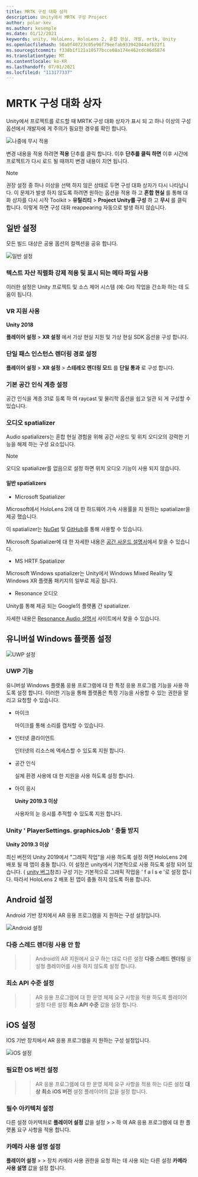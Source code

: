 ```yaml
---
title: MRTK 구성 대화 상자
description: Unity에서 MRTK 구성 Project
author: polar-kev
ms.author: kesemple
ms.date: 01/12/2021
keywords: unity, HoloLens, HoloLens 2, 혼합 현실, 개발, mrtk, Unity
ms.openlocfilehash: 50a0f40723c05e96f79eefab933942044afb22f1
ms.sourcegitcommit: f338b1f121a10577bcce08a174e462cdc86d5874
ms.translationtype: MT
ms.contentlocale: ko-KR
ms.lasthandoff: 07/01/2021
ms.locfileid: "113177337"
---
```

# <a name="mrtk-configuration-dialog"></a>MRTK 구성 대화 상자

Unity에서 프로젝트를 로드할 때 MRTK 구성 대화 상자가 표시 되 고 하나 이상의 구성 옵션에서 개발자에 게 주의가 필요한 경우를 확인 합니다.

![나중에 무시 적용](../features/images/configuration-dialog/ConfigurationDialogHeader.png)

변경 내용을 적용 하려면 **적용** 단추를 클릭 합니다. 이후 **단추를 클릭 하면** 이후 시간에 프로젝트가 다시 로드 될 때까지 변경 내용이 지연 됩니다.

> [!NOTE]
> 권장 설정 중 하나 이상을 선택 하지 않은 상태로 두면 구성 대화 상자가 다시 나타납니다. 이 문제가 발생 하지 않도록 하려면 원하는 옵션을 적용 하 고 **혼합 현실** 를 통해 대화 상자를 다시 시작 Toolkit  >  **유틸리티**  >  **Project Unity를 구성** 하 고 **무시** 를 클릭 합니다. 이렇게 하면 구성 대화 reappearing 자동으로 발생 하지 않습니다.

## <a name="common-settings"></a>일반 설정

모든 빌드 대상은 공용 옵션의 컬렉션을 공유 합니다.

![일반 설정](../features/images/configuration-dialog/ConfigurationDialogCommonSettings.png)

### <a name="force-text-asset-serialization-and-enable-visible-meta-files"></a>텍스트 자산 직렬화 강제 적용 및 표시 되는 메타 파일 사용

이러한 설정은 Unity 프로젝트 및 소스 제어 시스템 (예: Git) 작업을 간소화 하는 데 도움이 됩니다.

### <a name="enable-vr-supported"></a>VR 지원 사용

**Unity 2018**

**플레이어 설정**  >  **XR 설정** 에서 가상 현실 지원 및 가상 현실 SDK 옵션을 구성 합니다.

### <a name="set-single-pass-instanced-rendering-path"></a>단일 패스 인스턴스 렌더링 경로 설정

**플레이어 설정**  >  **XR 설정**  >  **스테레오 렌더링 모드** 를 **단일 통과** 로 구성 합니다.

### <a name="set-default-spatial-awareness-layer"></a>기본 공간 인식 계층 설정

공간 인식을 계층 31로 등록 하 여 raycast 및 물리학 옵션을 쉽고 일관 되 게 구성할 수 있습니다.

### <a name="audio-spatializer"></a>오디오 spatializer

Audio spatializers는 혼합 현실 경험을 위해 공간 사운드 및 위치 오디오의 강력한 기능을 해제 하는 구성 요소입니다.

> [!NOTE]
> 오디오 spatializer를 없음으로 설정 하면 위치 오디오 기능이 사용 되지 않습니다.

#### <a name="common-spatializers"></a>일반 spatializers

- Microsoft Spatializer

Microsoft에서 HoloLens 2에 대 한 하드웨어 가속 사용률을 지 원하는 spatializer을 제공 했습니다.

이 spatializer는 [NuGet](https://www.nuget.org/packages/Microsoft.SpatialAudio.Spatializer.Unity/) 및 [GitHub](https://github.com/microsoft/spatialaudio-unity)를 통해 사용할 수 있습니다.

Microsoft Spatializer에 대 한 자세한 내용은 [공간 사운드 설명서](/windows/mixed-reality/spatial-sound-in-unity)에서 찾을 수 있습니다.

- MS HRTF Spatializer

Microsoft Windows spatializer는 Unity에서 Windows Mixed Reality 및 Windows XR 플랫폼 패키지의 일부로 제공 됩니다.

- Resonance 오디오

Unity를 통해 제공 되는 Google의 플랫폼 간 spatializer.

자세한 내용은 [Resonance Audio 설명서](https://resonance-audio.github.io/resonance-audio/develop/unity/getting-started) 사이트에서 찾을 수 있습니다.

## <a name="universal-windows-platform-settings"></a>유니버설 Windows 플랫폼 설정

![UWP 설정](../features/images/configuration-dialog/ConfigurationDialogUWPSettings.png)

### <a name="uwp-capabilities"></a>UWP 기능

유니버설 Windows 플랫폼 응용 프로그램에 대 한 특정 응용 프로그램 기능을 사용 하도록 설정 합니다. 이러한 기능을 통해 플랫폼은 특정 기능을 사용할 수 있는 권한을 알리고 요청할 수 있습니다.

- 마이크

  마이크를 통해 소리를 캡처할 수 있습니다.

- 인터넷 클라이언트

  인터넷의 리소스에 액세스할 수 있도록 지원 합니다.

- 공간 인식

  실제 환경 사용에 대 한 지원을 사용 하도록 설정 합니다.

- 아이 응시

  **Unity 2019.3 이상**

  사용자의 눈 응시를 추적할 수 있도록 지원 합니다.

### <a name="avoid-unity-playersettingsgraphicsjob-crash"></a>Unity ' PlayerSettings. graphicsJob ' 충돌 방지

**Unity 2019.3 이상**

최신 버전의 Unity 2019에서 "그래픽 작업"을 사용 하도록 설정 하면 HoloLens 2에 배포 될 때 앱이 충돌 합니다.
이 설정은 unity에서 기본적으로 사용 하도록 설정 되어 있습니다. ( [unity 버그](https://issuetracker.unity3d.com/issues/enabling-graphics-jobs-in-2019-dot-3-x-results-in-a-crash-or-nothing-rendering-on-hololens-2)참조) 구성 기는 기본적으로 그래픽 작업을 ' f a l s e '로 설정 합니다. 따라서 HoloLens 2 배포 된 앱이 충돌 하지 않도록 허용 합니다.

## <a name="android-settings"></a>Android 설정

Android 기반 장치에서 AR 응용 프로그램을 지 원하는 구성 설정입니다.

![Android 설정](../features/images/configuration-dialog/ConfigurationDialogAndroidSettings.png)

### <a name="disable-multi-threaded-rendering"></a>다중 스레드 렌더링 사용 안 함

  >    >  Android의 AR 지원에서 요구 하는 대로 다른 설정 **다중 스레드 렌더링** 을 설정 플레이어를 사용 하지 않도록 설정 합니다.

### <a name="set-minimum-api-level"></a>최소 API 수준 설정

  >    >  AR 응용 프로그램에 대 한 운영 체제 요구 사항을 적용 하도록 플레이어 설정 다른 설정 **최소 API 수준** 값을 설정 합니다.

## <a name="ios-settings"></a>iOS 설정

IOS 기반 장치에서 AR 응용 프로그램을 지 원하는 구성 설정입니다.

![iOS 설정](../features/images/configuration-dialog/ConfigurationDialogiOSSettings.png)

### <a name="set-required-os-version"></a>필요한 OS 버전 설정

  >    >  AR 응용 프로그램에 대 한 운영 체제 요구 사항을 적용 하는 다른 설정 **대상 최소 iOS 버전** 설정 플레이어의 값을 설정 합니다.

### <a name="set-required-architecture"></a>필수 아키텍처 설정

다른 설정 아키텍처로 **플레이어 설정** 값을 설정  >    >   하 여 AR 응용 프로그램에 대 한 플랫폼 요구 사항을 적용 합니다.

### <a name="set-camera-usage-descriptions"></a>카메라 사용 설명 설정

**플레이어 설정**  >    >  장치 카메라 사용 권한을 요청 하는 데 사용 되는 다른 설정 **카메라 사용 설명** 값을 설정 합니다.
